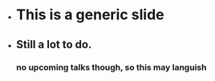 *   # This is a generic slide

*   ## Still a lot to do.
    ### no upcoming talks though, so this may languish

